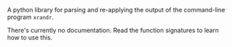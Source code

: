 A python library for parsing and re-applying the output of the command-line program `xrandr`.

There's currently no documentation. Read the function signatures to learn how to use this.
